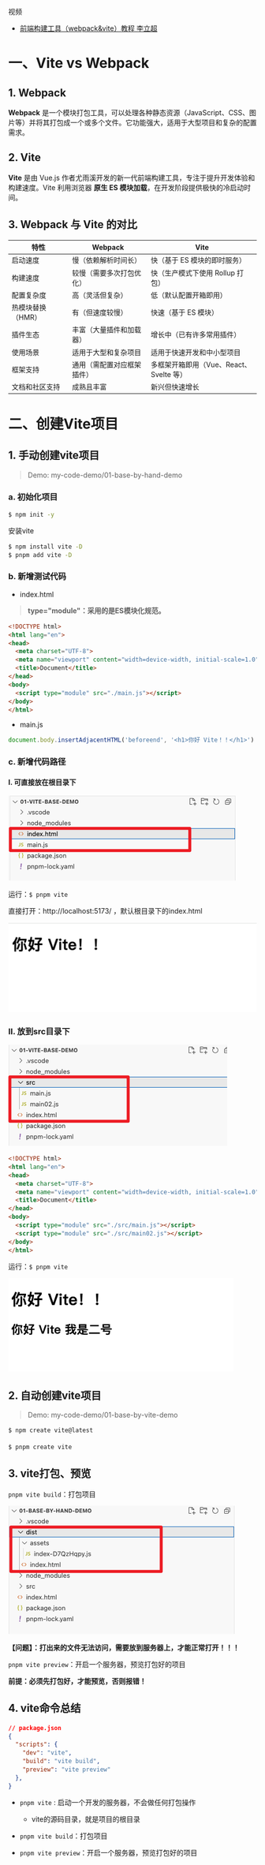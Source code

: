 视频

* [前端构建工具（webpack&vite）教程 李立超](https://www.bilibili.com/video/BV1Kd4y147gg?p=11&vd_source=dc55c355e9f5b6174832aacfb5d8b6aa)





# 一、Vite vs Webpack

## 1. Webpack

**Webpack** 是一个模块打包工具，可以处理各种静态资源（JavaScript、CSS、图片等）并将其打包成一个或多个文件。它功能强大，适用于大型项目和复杂的配置需求。



## 2. Vite

**Vite** 是由 Vue.js 作者尤雨溪开发的新一代前端构建工具，专注于提升开发体验和构建速度。Vite 利用浏览器 **原生 ES 模块加载**，在开发阶段提供极快的冷启动时间。



## 3. Webpack 与 Vite 的对比

| 特性              | Webpack                    | Vite                                    |
| ----------------- | -------------------------- | --------------------------------------- |
| 启动速度          | 慢（依赖解析时间长）       | 快（基于 ES 模块的即时服务）            |
| 构建速度          | 较慢（需要多次打包优化）   | 快（生产模式下使用 Rollup 打包）        |
| 配置复杂度        | 高（灵活但复杂）           | 低（默认配置开箱即用）                  |
| 热模块替换（HMR） | 有（但速度较慢）           | 快速（基于 ES 模块）                    |
| 插件生态          | 丰富（大量插件和加载器）   | 增长中（已有许多常用插件）              |
| 使用场景          | 适用于大型和复杂项目       | 适用于快速开发和中小型项目              |
| 框架支持          | 通用（需配置对应框架插件） | 多框架开箱即用（Vue、React、Svelte 等） |
| 文档和社区支持    | 成熟且丰富                 | 新兴但快速增长                          |



# 二、创建Vite项目

## 1. 手动创建vite项目

> Demo: my-code-demo/01-base-by-hand-demo



### a. 初始化项目

```sh
$ npm init -y
```

安装vite

```sh
$ npm install vite -D
$ pnpm add vite -D
```



### b. 新增测试代码

* index.html

> **type="module"：采用的是ES模块化规范。**

```html
<!DOCTYPE html>
<html lang="en">
<head>
  <meta charset="UTF-8">
  <meta name="viewport" content="width=device-width, initial-scale=1.0">
  <title>Document</title>
</head>
<body>
  <script type="module" src="./main.js"></script>
</body>
</html>
```

* main.js

```js
document.body.insertAdjacentHTML('beforeend', '<h1>你好 Vite！！</h1>')
```



### c. 新增代码路径

#### Ⅰ. 可直接放在根目录下

![](images/001.png)

运行：`$ pnpm vite`

直接打开：http://localhost:5173/ ，默认根目录下的index.html

![](images/002.png)



### Ⅱ. 放到src目录下

![](images/003.png)

```html
<!DOCTYPE html>
<html lang="en">
<head>
  <meta charset="UTF-8">
  <meta name="viewport" content="width=device-width, initial-scale=1.0">
  <title>Document</title>
</head>
<body>
  <script type="module" src="./src/main.js"></script>
  <script type="module" src="./src/main02.js"></script>
</body>
</html>
```

运行：`$ pnpm vite`

![](images/004.png)



## 2. 自动创建vite项目

> Demo: my-code-demo/01-base-by-vite-demo



```sh
$ npm create vite@latest

$ pnpm create vite
```





## 3. vite打包、预览

`pnpm vite build`：打包项目

![](images/005.png)



**【问题】：打出来的文件无法访问，需要放到服务器上，才能正常打开！！！**



`pnpm vite preview`：开启一个服务器，预览打包好的项目

**前提：必须先打包好，才能预览，否则报错！**



## 4. vite命令总结

```json
// package.json
{
  "scripts": {
    "dev": "vite",
    "build": "vite build",
    "preview": "vite preview"
  },
}
```

* `pnpm vite` : 启动一个开发的服务器，不会做任何打包操作
    * vite的源码目录，就是项目的根目录

* `pnpm vite build`：打包项目
* `pnpm vite preview`：开启一个服务器，预览打包好的项目

